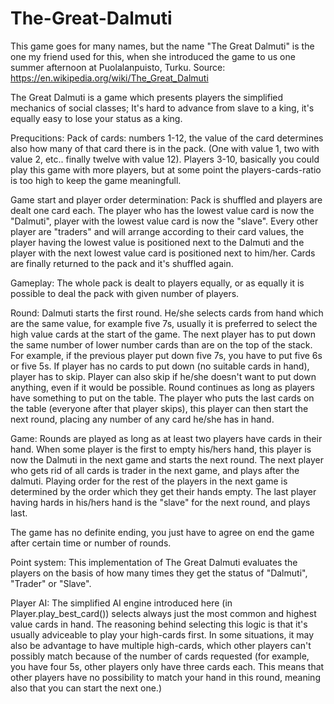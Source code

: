 # The-Great-Dalmuti

This game goes for many names, but the name "The Great Dalmuti" is the one my friend used for this, when she introduced the game to us one summer afternoon at Puolalanpuisto, Turku.
Source: https://en.wikipedia.org/wiki/The_Great_Dalmuti

The Great Dalmuti is a game which presents players the simplified mechanics of social classes;
It's hard to advance from slave to a king, it's equally easy to lose your status as a king.

Prequcitions:
Pack of cards: numbers 1-12, the value of the card determines also how many of that card there is in the pack. (One with value 1, two with value 2, etc.. finally twelve with value 12).
Players 3-10, basically you could play this game with more players, but at some point the players-cards-ratio is too high to keep the game meaningfull.

Game start and player order determination:
Pack is shuffled and players are dealt one card each. The player who has the lowest value card is now the "Dalmuti", player with the lowest value card is now the "slave". Every other player are "traders" and will arrange according to their card values, the player having the lowest value is positioned next to the Dalmuti and the player with the next lowest value card is positioned next to him/her.
Cards are finally returned to the pack and it's shuffled again.

Gameplay:
The whole pack is dealt to players equally, or as equally it is possible to deal the pack with given number of players.

Round:
Dalmuti starts the first round. He/she selects cards from hand which are the same value, for example five 7s, usually it is preferred to select the high value cards at the start of the game.
The next player has to put down the same number of lower number cards than are on the top of the stack. For example, if the previous player put down five 7s, you have to put five 6s or five 5s.
If player has no cards to put down (no suitable cards in hand), player has to skip. Player can also skip if he/she doesn't want to put down anything, even if it would be possible.
Round continues as long as players have something to put on the table. The player who puts the last cards on the table (everyone after that player skips), this player can then start the next round, placing any number of any card he/she has in hand.

Game:
Rounds are played as long as at least two players have cards in their hand. 
When some player is the first to empty his/hers hand, this player is now the Dalmuti in the next game and starts the next round.
The next player who gets rid of all cards is trader in the next game, and plays after the dalmuti.
Playing order for the rest of the players in the next game is determined by the order which they get their hands empty.
The last player having hards in his/hers hand is the "slave" for the next round, and plays last.

The game has no definite ending, you just have to agree on end the game after certain time or number of rounds.

Point system:
This implementation of The Great Dalmuti evaluates the players on the basis of how many times they get the status of "Dalmuti", "Trader" or "Slave".

Player AI:
The simplified AI engine introduced here (in Player.play_best_card()) selects always just the most common and highest value cards in hand.
The reasoning behind selecting this logic is that it's usually adviceable to play your high-cards first. In some situations, it may also be advantage to have multiple high-cards, which other players can't possibly match because of the number of cards requested (for example, you have four 5s, other players only have three cards each. This means that other players have no possibility to match your hand in this round, meaning also that you can start the next one.)

